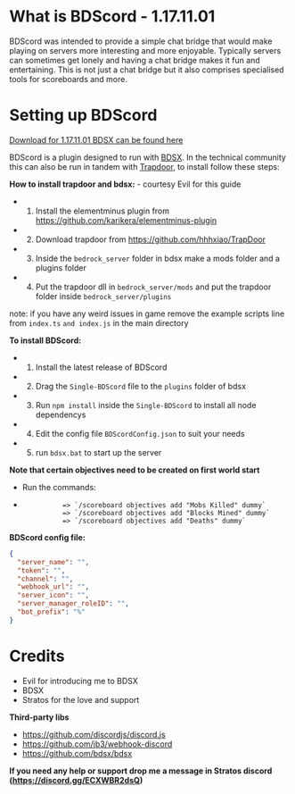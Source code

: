 # What is BDScord - 1.17.11.01
BDScord was intended to provide a simple chat bridge that would make playing on servers more interesting and more enjoyable. Typically servers can sometimes get lonely and having a chat bridge makes it fun and entertaining. This is not just a chat bridge but it also comprises specialised tools for scoreboards and more.

# Setting up BDScord

[Download for 1.17.11.01 BDSX can be found here](https://github.com/bdsx/bdsx/tree/f80d6460da423e5efa2b55105c8e070ed6f05f48)

BDScord is a plugin designed to run with [BDSX](https://github.com/bdsx/bdsx). In the technical community this can also be run in tandem with [Trapdoor](https://github.com/hhhxiao/TrapDoor), to install follow these steps:


**How to install trapdoor and bdsx:** - courtesy Evil for this guide

* 1. Install the elementminus plugin from https://github.com/karikera/elementminus-plugin
* 2. Download trapdoor from https://github.com/hhhxiao/TrapDoor
* 3. Inside the `bedrock_server` folder in bdsx make a mods folder and a plugins folder
* 4. Put the trapdoor dll in `bedrock_server/mods` and put the trapdoor folder inside `bedrock_server/plugins`

note: if you have any weird issues in game remove the example scripts line from `index.ts` `and index.js` in the main directory


**To install BDScord:**

* 1. Install the latest release of BDScord
* 2. Drag the `Single-BDScord` file to the `plugins` folder of bdsx
* 3. Run `npm install` inside the `Single-BDScord` to install all node dependencys
* 4. Edit the config file `BDScordConfig.json` to suit your needs
* 5. run `bdsx.bat` to start up the server


**Note that certain objectives need to be created on first world start**

* Run the commands: 
* 
                => `/scoreboard objectives add "Mobs Killed" dummy`
                => `/scoreboard objectives add "Blocks Mined" dummy`
                => `/scoreboard objectives add "Deaths" dummy`

**BDScord config file:**

```json
{
  "server_name": "",
  "token": "",
  "channel": "",
  "webhook_url": "",
  "server_icon": "",
  "server_manager_roleID": "",
  "bot_prefix": "%"
}
```

# Credits

* Evil for introducing me to BDSX
* BDSX
* Stratos for the love and support

**Third-party libs**

   * https://github.com/discordjs/discord.js
   * https://github.com/jb3/webhook-discord
   * https://github.com/bdsx/bdsx


**If you need any help or support drop me a message in Stratos discord (https://discord.gg/ECXWBR2dsQ)**
